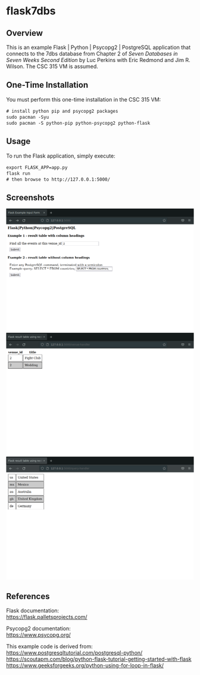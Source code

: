 # flask7dbs

## Overview

This is an example Flask | Python | Psycopg2 | PostgreSQL
application that connects to the 7dbs database from
Chapter 2 of _Seven Databases in Seven Weeks Second Edition_
by Luc Perkins with Eric Redmond and Jim R. Wilson.
The CSC 315 VM is assumed.

## One-Time Installation

You must perform this one-time installation in the CSC 315 VM:

```
# install python pip and psycopg2 packages
sudo pacman -Syu
sudo pacman -S python-pip python-psycopg2 python-flask
```

## Usage

To run the Flask application, simply execute:

```
export FLASK_APP=app.py
flask run
# then browse to http://127.0.0.1:5000/
```

## Screenshots
![Home Page](images/home_page.png)  
![Venue Result Page](images/venue_result.png)  
![Query Result Page](images/query_result.png)  

## References

Flask documentation:  
https://flask.palletsprojects.com/  

Psycopg2 documentation:  
https://www.psycopg.org/  

This example code is derived from:  
https://www.postgresqltutorial.com/postgresql-python/  
https://scoutapm.com/blog/python-flask-tutorial-getting-started-with-flask  
https://www.geeksforgeeks.org/python-using-for-loop-in-flask/  
